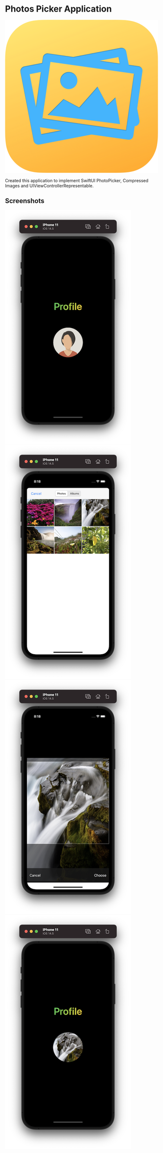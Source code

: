 
# Photos Picker Application


<p align="center">
  <img  src="appicon.png">
</p>

Created this application to implement SwiftUI PhotoPicker, Compressed Images and UIViewControllerRepresentable.

## Screenshots

![s1](s1.png)
![s2](s2.png)
![s3](s3.png)
![s4](s4.png)


